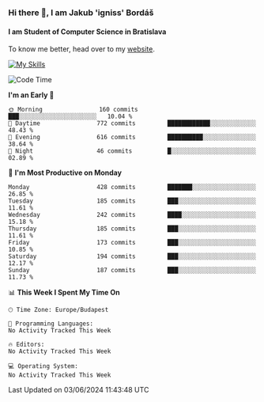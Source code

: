 ### Hi there 👋, I am Jakub 'igniss' Bordáš

#### I am Student of Computer Science in Bratislava
To know me better, head over to my [website](https://bordas.sk).

[![My Skills](https://skillicons.dev/icons?i=js,html,css,figma,svelte,java,kotlin,python,postgresql,typescript,nest,nodejs)](https://bordas.sk)


<!--START_SECTION:waka-->
![Code Time](http://img.shields.io/badge/Code%20Time-1%2C480%20hrs%205%20mins-blue)

**I'm an Early 🐤** 

```text
🌞 Morning                160 commits         ███░░░░░░░░░░░░░░░░░░░░░░   10.04 % 
🌆 Daytime                772 commits         ████████████░░░░░░░░░░░░░   48.43 % 
🌃 Evening                616 commits         ██████████░░░░░░░░░░░░░░░   38.64 % 
🌙 Night                  46 commits          █░░░░░░░░░░░░░░░░░░░░░░░░   02.89 % 
```
📅 **I'm Most Productive on Monday** 

```text
Monday                   428 commits         ███████░░░░░░░░░░░░░░░░░░   26.85 % 
Tuesday                  185 commits         ███░░░░░░░░░░░░░░░░░░░░░░   11.61 % 
Wednesday                242 commits         ████░░░░░░░░░░░░░░░░░░░░░   15.18 % 
Thursday                 185 commits         ███░░░░░░░░░░░░░░░░░░░░░░   11.61 % 
Friday                   173 commits         ███░░░░░░░░░░░░░░░░░░░░░░   10.85 % 
Saturday                 194 commits         ███░░░░░░░░░░░░░░░░░░░░░░   12.17 % 
Sunday                   187 commits         ███░░░░░░░░░░░░░░░░░░░░░░   11.73 % 
```


📊 **This Week I Spent My Time On** 

```text
🕑︎ Time Zone: Europe/Budapest

💬 Programming Languages: 
No Activity Tracked This Week

🔥 Editors: 
No Activity Tracked This Week

💻 Operating System: 
No Activity Tracked This Week
```


 Last Updated on 03/06/2024 11:43:48 UTC
<!--END_SECTION:waka-->
